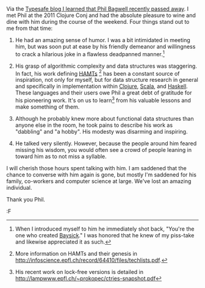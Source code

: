 Via the [Typesafe blog I learned that Phil Bagwell recently passed away](http://blog.typesafe.com/rip-phil-bagwell).  I met Phil at the 2011 Clojure Conj and had the absolute pleasure to wine and dine with him during the course of the weekend.  Four things stand out to me from that time:

1. He had an amazing sense of humor.  I was a bit intimidated in meeting him, but was soon put at ease by his friendly demeanor and willingness to crack a hilarious joke in a flawless deadpanned manner.[^baysick]

2. His grasp of algorithmic complexity and data structures was staggering. In fact, his work defining [HAMTs](http://lampwww.epfl.ch/papers/idealhashtrees.pdf) [^also] has been a constant source of inspiration, not only for myself, but for data structure research in general and specifically in implementation within [Clojure](http://www.clojure.org), [Scala](http://www.scala-lang.org), and [Haskell](http://www.haskell.org).  These languages and their users owe Phil a great debt of gratitude for his pioneering work.  It's on us to learn[^ctries] from his valuable lessons and make something of them.

3. Although he probably knew more about functional data structures than anyone else in the room, he took pains to describe his work as "dabbling" and "a hobby".  His modesty was disarming and inspiring.

4. He talked very silently.  However, because the people around him feared missing his wisdom, you would often see a crowd of people leaning in toward him as to not miss a syllable.

I will cherish those hours spent talking with him. I am saddened that the chance to converse with him again is gone, but mostly I'm saddened for his family, co-workers and computer science at large.  We've lost an amazing individual.

Thank you Phil.

:F

[^baysick]: When I introduced myself to him he immediately shot back, "You're the one who created [Baysick](https://github.com/fogus/baysick)."  I was honored that he knew of my piss-take and likewise appreciated it as such.

[^also]: More information on HAMTs and their genesis in http://infoscience.epfl.ch/record/64410/files/techlists.pdf.

[^ctries]: His recent work on lock-free versions is detailed in http://lampwww.epfl.ch/~prokopec/ctries-snapshot.pdf